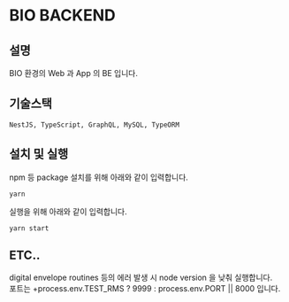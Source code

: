 # BIO BACKEND

## 설명
BIO 환경의 Web 과 App 의 BE 입니다.

## 기술스택
```NestJS, TypeScript, GraphQL, MySQL, TypeORM```

## 설치 및 실행
npm 등 package 설치를 위해 아래와 같이 입력합니다.
```
yarn
```

실행을 위해 아래와 같이 입력합니다.
```
yarn start
```

## ETC..
digital envelope routines 등의 에러 발생 시 node version 을 낮춰 실행합니다.   
포트는 +process.env.TEST_RMS ? 9999 : process.env.PORT || 8000 입니다.

